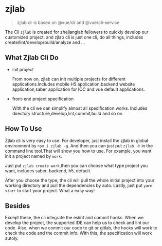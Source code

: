# zjlab

> zjlab cli is based on @vue/cli and @vue/cli-service

The Cli `zjlab` is created for zhejianglab fellowers to quickly develop our customized project.
and zjlab cli is just one cli, do all things, includes create/lint/develop/build/analyze and ...

## What Zjlab Cli Do

* init project

  From now on, zjlab can init multiple projects for different applications.Includes mobile H5 application,backend website application,saber application for IOC and vue default applications.

* front-end project specification

  With the cli we can simplify almost all specification works.
  Includes directory structure,develop,lint,commit,build and so on.

## How To Use

Zjlab cli is very easy to use. For developer, just install the zjlab in global environment by `npm i zjlab -g`. And then you can just put `zjlab -h` in the command line tool.That will show you how to use.
For example, you want init a project named by `work`.

Just put `zjlab create work`,then you can choose what type project you want, includes saber, backend, h5, default.

After you choose the type, the cli will pull the whole initial project into your working directory and pull the dependencies by auto.
Lastly, just put `yarn start` to start your project. What a easy way!

## Besides

Except these, the cli integrate the eslint and commit hooks.
When we develop the project, the supported IDE can help us to check and lint our code.
Also, when we commit our code to git or gitlab, the hooks will work to check the code and the commit info. With this, the specification will work autoly.
